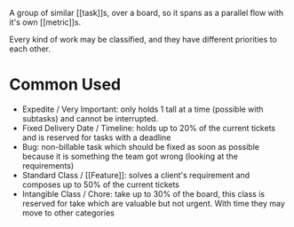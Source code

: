 A group of similar [[task]]s, over a board, so it spans as a parallel flow with it's own [[metric]]s.

Every kind of work may be classified, and they have different priorities to each other.

# Common Used

- Expedite / Very Important: only holds 1 tall at a time (possible with subtasks) and cannot be interrupted.
- Fixed Delivery Date / Timeline: holds up to 20% of the current tickets and is reserved for tasks with a deadline
- Bug: non-billable task which should be fixed as soon as possible because it is something the team got wrong (looking at the requirements)
- Standard Class / [[Feature]]: solves a client's requirement and composes up to 50% of the current tickets
- Intangible Class / Chore: take up to 30% of the board, this class is reserved for take which are valuable but not urgent. With time they may move to other categories
